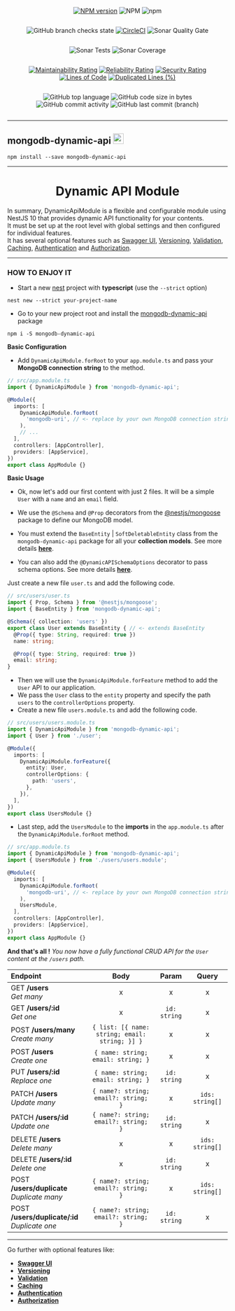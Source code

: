 <div style="text-align: center; width: 100%;">
<div style="display: inline-block">

[![NPM version](https://img.shields.io/npm/v/mongodb-dynamic-api.svg)](https://www.npmjs.com/package/mongodb-dynamic-api)
![NPM](https://img.shields.io/npm/l/mongodb-dynamic-api?registry_uri=https%3A%2F%2Fregistry.npmjs.com)
![npm](https://img.shields.io/npm/dw/mongodb-dynamic-api)
</div>
</div>

<div style="text-align: center; width: 100%;">
<div style="display: inline-block">

![GitHub branch checks state](https://img.shields.io/github/checks-status/MikeDev75015/mongodb-dynamic-api/main)
[![CircleCI](https://circleci.com/gh/MikeDev75015/mongodb-dynamic-api.svg?style=shield)](https://app.circleci.com/pipelines/github/MikeDev75015/mongodb-dynamic-api)
![Sonar Quality Gate](https://img.shields.io/sonar/quality_gate/MikeDev75015_mongodb-dynamic-api?server=https%3A%2F%2Fsonarcloud.io)
</div>
</div>

<div style="text-align: center; width: 100%;">
<div style="display: inline-block">

![Sonar Tests](https://img.shields.io/sonar/tests/MikeDev75015_mongodb-dynamic-api?server=https%3A%2F%2Fsonarcloud.io)
![Sonar Coverage](https://img.shields.io/sonar/coverage/MikeDev75015_mongodb-dynamic-api?server=https%3A%2F%2Fsonarcloud.io)
</div>
</div>

<div style="text-align: center; width: 100%;">
<div style="display: inline-block">

[![Maintainability Rating](https://sonarcloud.io/api/project_badges/measure?project=MikeDev75015_mongodb-dynamic-api&metric=sqale_rating)](https://sonarcloud.io/dashboard?id=MikeDev75015_mongodb-dynamic-api)
[![Reliability Rating](https://sonarcloud.io/api/project_badges/measure?project=MikeDev75015_mongodb-dynamic-api&metric=reliability_rating)](https://sonarcloud.io/dashboard?id=MikeDev75015_mongodb-dynamic-api)
[![Security Rating](https://sonarcloud.io/api/project_badges/measure?project=MikeDev75015_mongodb-dynamic-api&metric=security_rating)](https://sonarcloud.io/dashboard?id=MikeDev75015_mongodb-dynamic-api)
[![Lines of Code](https://sonarcloud.io/api/project_badges/measure?project=MikeDev75015_mongodb-dynamic-api&metric=ncloc)](https://sonarcloud.io/dashboard?id=MikeDev75015_mongodb-dynamic-api)
[![Duplicated Lines (%)](https://sonarcloud.io/api/project_badges/measure?project=MikeDev75015_mongodb-dynamic-api&metric=duplicated_lines_density)](https://sonarcloud.io/dashboard?id=MikeDev75015_mongodb-dynamic-api)
</div>
</div>

<div style="text-align: center; width: 100%;">
<div style="display: inline-block">

![GitHub top language](https://img.shields.io/github/languages/top/MikeDev75015/mongodb-dynamic-api)
![GitHub code size in bytes](https://img.shields.io/github/languages/code-size/MikeDev75015/mongodb-dynamic-api)
![GitHub commit activity](https://img.shields.io/github/commit-activity/w/MikeDev75015/mongodb-dynamic-api)
![GitHub last commit (branch)](https://img.shields.io/github/last-commit/MikeDev75015/mongodb-dynamic-api/main)
</div>
</div>

---

## mongodb-dynamic-api <img src="https://pbs.twimg.com/media/EDoWJbUXYAArclg.png" width="24" height="24" />
```text
npm install --save mongodb-dynamic-api
```

---

<div style="text-align: center; width: 100%;">

# Dynamic API Module

</div>


<p style="text-align: justify; width: 100%;font-size: 15px;">

In summary, DynamicApiModule is a flexible and configurable module using NestJS 10 that provides dynamic API functionality for your contents.
<br>It must be set up at the root level with global settings and then configured for individual features.
<br>It has several optional features such as
[Swagger UI](https://github.com/MikeDev75015/mongodb-dynamic-api/blob/develop/README/swagger-ui.md),
[Versioning](https://github.com/MikeDev75015/mongodb-dynamic-api/blob/develop/README/versioning.md),
[Validation](https://github.com/MikeDev75015/mongodb-dynamic-api/blob/develop/README/validation.md),
[Caching](https://github.com/MikeDev75015/mongodb-dynamic-api/blob/develop/README/caching.md),
[Authentication](https://github.com/MikeDev75015/mongodb-dynamic-api/blob/develop/README/authentication.md) and
[Authorization](https://github.com/MikeDev75015/mongodb-dynamic-api/blob/develop/README/authorization.md).

</p>

___

### HOW TO ENJOY IT

- Start a new [nest](https://docs.nestjs.com/) project with **typescript** (use the `--strict` option)
```text
nest new --strict your-project-name
```

- Go to your new project root and install the [mongodb-dynamic-api](https://www.npmjs.com/package/mongodb-dynamic-api) package
```text
npm i -S mongodb-dynamic-api
```
**Basic Configuration**

- Add `DynamicApiModule.forRoot` to your `app.module.ts` and pass your **MongoDB connection string** to the method.

```typescript
// src/app.module.ts
import { DynamicApiModule } from 'mongodb-dynamic-api';

@Module({
  imports: [
    DynamicApiModule.forRoot(
      'mongodb-uri', // <- replace by your own MongoDB connection string
    ),
    // ...
  ],
  controllers: [AppController],
  providers: [AppService],
})
export class AppModule {}
```
**Basic Usage**

- Ok, now let's add our first content with just 2 files. It will be a simple `User` with a `name` and an `email` field.
- We use the `@Schema` and `@Prop` decorators from the <a href="https://docs.nestjs.com/techniques/mongodb#model-injection" target="_blank">@nestjs/mongoose</a> package to define our MongoDB model.

- You must extend the `BaseEntity` | `SoftDeletableEntity` class from the `mongodb-dynamic-api` package for all your **collection models**.
  See more details **[here](https://github.com/MikeDev75015/mongodb-dynamic-api/blob/develop/README/entities.md)**.

- You can also add the `@DynamicAPISchemaOptions` decorator to pass schema options.
See more details **[here](https://github.com/MikeDev75015/mongodb-dynamic-api/blob/develop/README/schema-options.md)**.

Just create a new file `user.ts` and add the following code.

```typescript
// src/users/user.ts
import { Prop, Schema } from '@nestjs/mongoose';
import { BaseEntity } from 'mongodb-dynamic-api';

@Schema({ collection: 'users' })
export class User extends BaseEntity { // <- extends BaseEntity
  @Prop({ type: String, required: true })
  name: string;

  @Prop({ type: String, required: true })
  email: string;
}
```

- Then we will use the `DynamicApiModule.forFeature` method to add the `User` API to our application.
- We pass the `User` class to the `entity` property and specify the path `users` to the `controllerOptions` property.
- Create a new file `users.module.ts` and add the following code.

```typescript
// src/users/users.module.ts
import { DynamicApiModule } from 'mongodb-dynamic-api';
import { User } from './user';

@Module({
  imports: [
    DynamicApiModule.forFeature({
      entity: User,
      controllerOptions: {
        path: 'users',
      },
    }),
  ],
})
export class UsersModule {}
```

- Last step, add the `UsersModule` to the **imports** in the `app.module.ts` after the `DynamicApiModule.forRoot` method.

```typescript
// src/app.module.ts
import { DynamicApiModule } from 'mongodb-dynamic-api';
import { UsersModule } from './users/users.module';

@Module({
  imports: [
    DynamicApiModule.forRoot(
      'mongodb-uri', // <- replace by your own MongoDB connection string
    ),
    UsersModule,
  ],
  controllers: [AppController],
  providers: [AppService],
})
export class AppModule {}
```

**And that's all !** *You now have a fully functional CRUD API for the `User` content at the `/users` path.*


| Endpoint                                          |                      Body                      |    Param     |      Query      |
|:--------------------------------------------------|:----------------------------------------------:|:------------:|:---------------:|
| GET **/users**               <br>*Get many*       |                       x                        |      x       |        x        |
| GET **/users/:id**           <br>*Get one*        |                       x                        | `id: string` |        x        |
| POST **/users/many**         <br>*Create many*    | `{ list: [{ name: string; email: string; }] }` |      x       |        x        |
| POST **/users**              <br>*Create one*     |       `{ name: string; email: string; }`       |      x       |        x        |
| PUT **/users/:id**           <br>*Replace one*    |       `{ name: string; email: string; }`       | `id: string` |        x        |
| PATCH **/users**             <br>*Update many*    |      `{ name?: string; email?: string; }`      |      x       | `ids: string[]` |
| PATCH **/users/:id**         <br>*Update one*     |      `{ name?: string; email?: string; }`      | `id: string` |        x        |
| DELETE **/users**            <br>*Delete many*    |                       x                        |      x       | `ids: string[]` |
| DELETE **/users/:id**        <br>*Delete one*     |                       x                        | `id: string` |        x        |
| POST **/users/duplicate**    <br>*Duplicate many* |      `{ name?: string; email?: string; }`      |      x       | `ids: string[]` |
| POST **/users/duplicate/:id**<br>*Duplicate one*  |      `{ name?: string; email?: string; }`      | `id: string` |        x        |

___

Go further with optional features like:
- **[Swagger UI](https://github.com/MikeDev75015/mongodb-dynamic-api/blob/develop/README/swagger-ui.md)**
- **[Versioning](https://github.com/MikeDev75015/mongodb-dynamic-api/blob/develop/README/versioning.md)**
- **[Validation](https://github.com/MikeDev75015/mongodb-dynamic-api/blob/develop/README/validation.md)**
- **[Caching](https://github.com/MikeDev75015/mongodb-dynamic-api/blob/develop/README/caching.md)**
- **[Authentication](https://github.com/MikeDev75015/mongodb-dynamic-api/blob/develop/README/authentication.md)**
- **[Authorization](https://github.com/MikeDev75015/mongodb-dynamic-api/blob/develop/README/authorization.md)**




<br>
<br>
<br>

